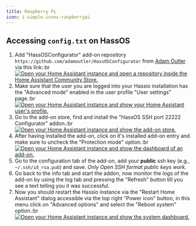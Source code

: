 ```yaml
---
title: Raspberry Pi
icon: i-simple-icons-raspberrypi
---
```


## Accessing `config.txt` on HassOS

1. Add "HassOSConfigurator" add-on repository `https://github.com/adamoutler/HassOSConfigurator` from [Adam Outler](https://github.com/adamoutler) via this link::br[![Open your Home Assistant instance and open a repository inside the Home Assistant Community Store.](https://my.home-assistant.io/badges/hacs_repository.svg)](https://my.home-assistant.io/redirect/hacs_repository/?repository=https%3A%2F%2Fgithub.com%2Fadamoutler%2FHassOSConfigurator\&owner=adamoutler)
2. Make sure that the user you are logged into your Hassio installation has the "Advanced mode" enabled in the user profile "User settings" page.:br[![Open your Home Assistant instance and show your Home Assistant user's profile.](https://my.home-assistant.io/badges/profile.svg)](https://my.home-assistant.io/redirect/profile/)
3. Go to the add-on store, find and install the "HassOS SSH port 22222 Configurator" addon.:br[![Open your Home Assistant instance and show the add-on store.](https://my.home-assistant.io/badges/supervisor_store.svg)](https://my.home-assistant.io/redirect/supervisor_store/)
4. After having installed the add-on, click on it's installed add-on entry and make sure to uncheck the "Protection mode" option.:br[![Open your Home Assistant instance and show the dashboard of an add-on.](https://my.home-assistant.io/badges/supervisor_addon.svg)](https://my.home-assistant.io/redirect/supervisor_addon/?addon=1f3d020e_hassos_ssh_configurator_addon)
5. Go to the configuration tab of the add-on, add your **public** ssh key (e.g., `~/.ssh/id_rsa.pub`) and save. _Only Open SSH format public keys work._
6. Go back to the info tab and start the addon, now monitor the logs of the add-on by using the log tab and pressing the "Refresh" button till you see a text telling you it was successful.
7. Now you should restart the Hassio instance via the "Restart Home Assistant" dialog accessible via the top right "Power icon" button, in this menu click on "Advanced options" and select the "Reboot system" option.:br[![Open your Home Assistant instance and show the system dashboard.](https://my.home-assistant.io/badges/system_dashboard.svg)](https://my.home-assistant.io/redirect/system_dashboard/)
